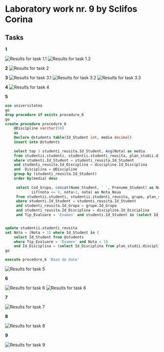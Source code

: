 # Laboratory work nr. 9 by Sclifos Corina

## Tasks
**1** 

![Results for task 1.1](images/lab9_1.1.JPG)
![Results for task 1.2](images/lab9_1.2.JPG)

**2** 
![Results for task 2](images/lab9_2.JPG)

**3** 
![Results for task 3.1](images/lab9_3.1.JPG)
![Results for task 3.2](images/lab9_3.2.JPG)
![Results for task 3.3](images/lab9_3.3.JPG)

**4** 
![Results for task 4](images/lab9_4.JPG)

**5** 
```sql
use universitatea
go 
drop procedure if exists procedure_6 
go
create procedure procedure_6
	@Discipline varchar(50)
	as
    Declare @students table(Id_Student int, media decimal)
	insert into @students
	
	select top 3 studenti_reusita.Id_Student, Avg(Nota) as media
	from studentii.studenti, studentii.studenti_reusita, plan_studii.discipline
	where studenti.Id_Student = studenti_reusita.Id_Student
	and studenti_reusita.Id_Disciplina = discipline.Id_Disciplina
	and  Disciplina = @Discipline
	group by (studenti_reusita.Id_Student)
	order by(media) desc
	 
	 select Cod_Grupa, concat(Nume_Student, ' ', Prenume_Student) as Nume_Prenume_Student, Disciplina, nota as Nota_Veche, 
			iif(nota <= 9, nota+1, nota) as Nota_Noua
	 from studentii.studenti, studentii.studenti_reusita, grupe, plan_studii.discipline
	 where studenti.Id_Student = studenti_reusita.Id_Student 
	 and studenti_reusita.Id_Grupa = grupe.Id_Grupa 
	 and studenti_reusita.Id_Disciplina = discipline.Id_Disciplina
	 and Tip_Evaluare = 'Examen' and studenti.Id_Student in (select Id_Student from @students) and Disciplina = @Discipline


update studentii.studenti_reusita 
set Nota = (Nota + 1) where Id_Student in (
	select Id_Student from @students 
	where Tip_Evaluare = 'Examen' and Nota < 10
	and Id_Disciplina = (select Id_Disciplina from plan_studii.discipline where Disciplina = @Discipline))
go

execute procedure_6 'Baze de date'
```
![Results for task 5](images/lab9_5.JPG)

**6** 

![Results for task 6](images/lab9_6.1.JPG)
![Results for task 6](images/lab9_6.2.JPG)

**7** 

![Results for task 7](images/lab9_7.JPG)

**8** 

![Results for task 8](images/lab9_8.JPG)

**9** 

![Results for task 9](images/lab9_9.JPG)

